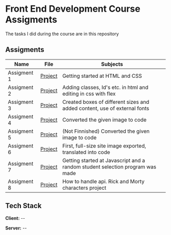 # Front End Development Course Assigments

The tasks I did during the course are in this repository
## Assigments
| Name | File | Subjects |
| ---- | ---- | -------- |
| Assigment 1 | <a href="https://github.com/cagridai/front-end-assignments/tree/master/Assigments/Assignment%201"> Project </a>| Getting started at HTML and CSS |
| Assigment 2 | <a href="https://github.com/cagridai/front-end-assignments/tree/master/Assigments/Assignment%202"> Project </a>| Adding classes, Id's etc. in html and editing in css with flex |
| Assigment 3 | <a href="https://github.com/cagridai/front-end-assignments/tree/master/Assigments/Assignment%203"> Project </a>| Created boxes of different sizes and added content, use of external fonts |
| Assigment 4 | <a href="https://github.com/cagridai/front-end-assignments/tree/master/Assigments/Assignment%204"> Project </a>| Converted the given image to code |
| Assigment 5 | <a href="https://github.com/cagridai/front-end-assignments/tree/master/Assigments/Assignment%205"> Project </a>| (Not Finnished) Converted the given image to code |
| Assigment 6 | <a href="https://github.com/cagridai/front-end-assignments/tree/master/Assigments/Assignment%206"> Project </a>| First, full-size site image exported, translated into code |
| Assigment 7 | <a href="https://github.com/cagridai/front-end-assignments/tree/master/Assigments/Assignment%207"> Project </a>| Getting started at Javascript and a random student selection program was made|
| Assigment 8 | <a href="https://github.com/cagridai/front-end-assignments/tree/master/Assigments/Assignment%208"> Project </a>| How to handle api. Rick and Morty characters project|
## Tech Stack

**Client:** --

**Server:** --

